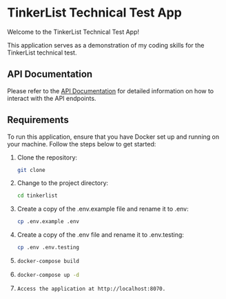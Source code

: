 # TinkerList Technical Test App

Welcome to the TinkerList Technical Test App!

This application serves as a demonstration of my coding skills for the TinkerList technical test.

## API Documentation

Please refer to the [API Documentation](https://documenter.getpostman.com/view/21608971/2s93m32Nkz) for detailed information on how to interact with the API endpoints.

## Requirements

To run this application, ensure that you have Docker set up and running on your machine. Follow the steps below to get started:

1. Clone the repository:

   ```bash
   git clone 
2. Change to the project directory:
   ```bash 
   cd tinkerlist
3. Create a copy of the .env.example file and rename it to .env:
   ```bash 
   cp .env.example .env
4. Create a copy of the .env file and rename it to .env.testing:
   ```bash 
   cp .env .env.testing
5. ```bash 
   docker-compose build
6. ```bash 
   docker-compose up -d
7. ```bash 
   Access the application at http://localhost:8070.
